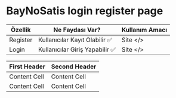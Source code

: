 # BayNoSatis login register page

| Özellik  | Ne Faydası Var?                 | Kullanım Amacı |
| -------- | ------------------------------- | -------------- |
| Register | Kullanıcılar Kayıt Olabilir ✅  | Site </>       |
| Login    | Kullanıcılar Giriş Yapabilir ✅ | Site </>       |

| First Header | Second Header |
| ------------ | ------------- |
| Content Cell | Content Cell  |
| Content Cell | Content Cell  |
